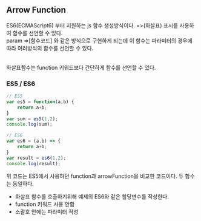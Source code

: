 ## Arrow Function
ES6(ECMAScript6) 부터 지원하는 js 함수 생성방식이다. =>(화살표) 표시를 사용하여 함수를 선언할 수 있다.<br>
param =>[함수코드] 와 같은 방식으로 구현하게 되는데 이 함수는 파라미터의 경우에 따라 여러방식의 함수를 선언할 수 있다.<br><br>

화살표함수는 function 키워드보다 간단하게 함수를 선언할 수 있다.

### ES5 / ES6
```javascript
// ES5
var es5 = function(a,b) {
    return a+b;
}
var sum = es5(1,2);
console.log(sum);

// ES6
var es6 = (a,b) => {
    return a+b;
}
var result = es6(1,2);
console.log(result);
```

위 코드는 ES5에서 사용하던 function과 arrowFunction을 비교한 코드이다. 두 함수는 동일하다.
- 화살표 함수를 호출하기위해 예제의 ES6와 같은 할당변수를 작성한다.
- function 키워드 사용 안함
- 소괄호 안에는 파라미터 작성
